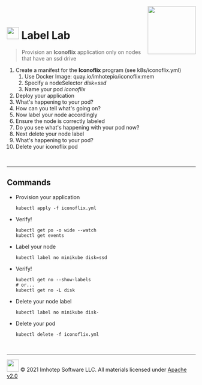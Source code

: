 <img src="../assets/k8sland.png" align="right" width="128" height="auto"/>

<br/>

# <img src="../assets/lab.png" width="32" height="auto"/> Label Lab

> Provision an **Iconoflix** application only on nodes that have an ssd drive

1. Create a manifest for the **Iconoflix** program (see k8s/iconoflix.yml)
    1. Use Docker Image: quay.io/imhotepio/iconoflix:mem
    2. Specify a nodeSelector *disk=ssd*
    3. Name your pod *iconoflix*
2. Deploy your application
3. What's happening to your pod?
4. How can you tell what's going on?
5. Now label your node accordingly
6. Ensure the node is correctly labeled
7. Do you see what's happening with your pod now?
8. Next delete your node label
9. What's happening to your pod?
10. Delete your iconoflix pod

<br/>

---
## Commands

- Provision your application

  ```shell
  kubectl apply -f iconoflix.yml
  ```

- Verify!

  ```shell
  kubectl get po -o wide --watch
  kubectl get events
  ```

- Label your node

  ```shell
  kubectl label no minikube disk=ssd
  ```

- Verify!

  ```shell
  kubectl get no --show-labels
  # or...
  kubectl get no -L disk
  ```

- Delete your node label

  ```shell
  kubectl label no minikube disk-
  ```

- Delete your pod

  ```shell
  kubectl delete -f iconoflix.yml
  ```

<br/>

---
<img src="../assets/imhotep_logo.png" width="32" height="auto"/> © 2021 Imhotep Software LLC.
All materials licensed under [Apache v2.0](http://www.apache.org/licenses/LICENSE-2.0)